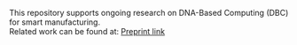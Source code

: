 This repository supports ongoing research on DNA-Based Computing (DBC) for smart manufacturing.  
Related work can be found at: [Preprint link](https://www.preprints.org/manuscript/202507.0713/v1)  
